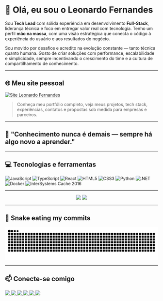 # 👋 Olá, eu sou o Leonardo Fernandes

Sou **Tech Lead** com sólida experiência em desenvolvimento **Full-Stack**, liderança técnica e foco em entregar valor real com tecnologia. Tenho um perfil **mão na massa**, com uma visão estratégica que conecta o código à experiência do usuário e aos resultados do negócio.

Sou movido por desafios e acredito na evolução constante — tanto técnica quanto humana. Gosto de criar soluções com performance, escalabilidade e simplicidade, sempre incentivando o crescimento do time e a cultura de compartilhamento de conhecimento.

---

## 🌐 Meu site pessoal

<a href="https://leofernandes.com.br" target="_blank">
  <img src="https://img.shields.io/badge/Acessar%20o%20site-000000?style=for-the-badge&logo=Google-Chrome&logoColor=white" alt="Site Leonardo Fernandes" />
</a>

> Conheça meu portfólio completo, veja meus projetos, tech stack, experiências, contatos e propostas sob medida para empresas e parceiros.

---

## 🧠 "Conhecimento nunca é demais — sempre há algo novo a aprender."

---

## 💻 Tecnologias e ferramentas

<p align="left">
  <img src="https://cdn.jsdelivr.net/gh/devicons/devicon/icons/javascript/javascript-original.svg" width="40" alt="JavaScript" />
  <img src="https://cdn.jsdelivr.net/gh/devicons/devicon/icons/typescript/typescript-original.svg" width="40" alt="TypeScript" />
  <img src="https://cdn.jsdelivr.net/gh/devicons/devicon/icons/react/react-original.svg" width="40" alt="React" />
  <img src="https://cdn.jsdelivr.net/gh/devicons/devicon/icons/html5/html5-original.svg" width="40" alt="HTML5" />
  <img src="https://cdn.jsdelivr.net/gh/devicons/devicon/icons/css3/css3-original.svg" width="40" alt="CSS3" />
  <img src="https://cdn.jsdelivr.net/gh/devicons/devicon/icons/python/python-original.svg" width="40" alt="Python" />
  <img src="https://cdn.jsdelivr.net/gh/devicons/devicon/icons/dot-net/dot-net-original.svg" width="40" alt=".NET" />
  <img src="https://cdn.jsdelivr.net/gh/devicons/devicon/icons/docker/docker-original.svg" width="40" alt="Docker" />
  <img src="https://encrypted-tbn0.gstatic.com/images?q=tbn:ANd9GcQs09k-9Ye7j8kQzwv7E1LUXvz4HIlKPA3aQw&s" width="40" alt="InterSystems Cache 2016" />
</p>


---
<p align="center">
  <img height="180em"
       src="https://github-readme-stats.vercel.app/api?username=LeoFernandes210798&show_icons=true&theme=dracula&include_all_commits=true&count_private=true&hide_border=true" />
  <img height="180em"
       src="https://github-readme-stats.vercel.app/api/top-langs/?username=LeoFernandes210798&layout=compact&langs_count=8&theme=dracula&hide_border=true&count_private=true)" />
</p>

---

## 🐍 Snake eating my commits

![snake gif](https://github.com/LeoFernandes210798/LeoFernandes210798/blob/output/github-contribution-grid-snake.svg)

---

## 📫 Conecte-se comigo

<p align="left">
  <a href="https://youtube.com/@leonardofernandes" target="_blank">
    <img src="https://img.shields.io/badge/Youtube-%23FF0000.svg?&style=for-the-badge&logo=youtube&logoColor=white" />
  </a>
  <a href="https://instagram.com/seuusuario" target="_blank">
    <img src="https://img.shields.io/badge/Instagram-%23E4405F.svg?&style=for-the-badge&logo=instagram&logoColor=white" />
  </a>
  <a href="https://twitch.tv/seuusuario" target="_blank">
    <img src="https://img.shields.io/badge/Twitch-%239146FF.svg?&style=for-the-badge&logo=twitch&logoColor=white" />
  </a>
  <a href="https://discord.gg/seulink" target="_blank">
    <img src="https://img.shields.io/badge/Discord-%237289DA.svg?&style=for-the-badge&logo=discord&logoColor=white" />
  </a>
  <a href="mailto:leo@email.com.br" target="_blank">
    <img src="https://img.shields.io/badge/Gmail-%2312100E.svg?&style=for-the-badge&logo=gmail&logoColor=white" />
  </a>
  <a href="https://www.linkedin.com/in/leonardofernandes" target="_blank">
    <img src="https://img.shields.io/badge/LinkedIn-%230077B5.svg?&style=for-the-badge&logo=linkedin&logoColor=white" />
  </a>
</p>
